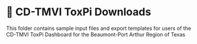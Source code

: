 # 📂 CD-TMVI ToxPi Downloads
This folder contains sample input files and export templates for users of the CD-TMVI ToxPi Dashboard for the Beaumont-Port Arthur Region of Texas
